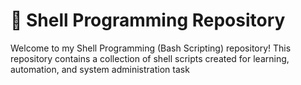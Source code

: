 # 🐚 Shell Programming Repository

Welcome to my Shell Programming (Bash Scripting) repository! This repository contains a collection of shell scripts created for learning, automation, and system administration task

